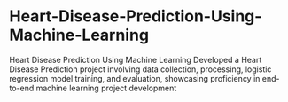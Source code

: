 # Heart-Disease-Prediction-Using-Machine-Learning
Heart Disease Prediction Using Machine Learning
Developed a Heart Disease Prediction project involving data collection, processing, logistic regression
model training, and evaluation, showcasing proficiency in end-to-end machine learning project development
